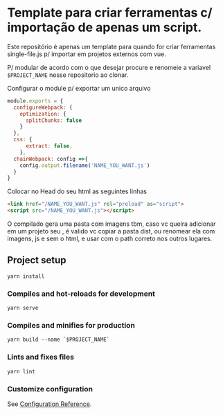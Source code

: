 # Template para criar ferramentas c/ importação de apenas um script.

Este repositório é apenas um template para quando for criar ferramentas single-file.js p/ importar em projetos externos com vue.

P/ modular de acordo com o que desejar procure e renomeie a variavel `$PROJECT_NAME` nesse repositorio ao clonar.

Configurar o module p/ exportar um unico arquivo

``` js
module.exports = {
  configureWebpack: {
    optimization: {
      splitChunks: false
    }
  },
  css: {
      extract: false,
    },
  chainWebpack: config =>{
    config.output.filename('NAME_YOU_WANT.js')
  }
}
```

Colocar no Head do seu html as seguintes linhas

```html
<link href="/NAME_YOU_WANT.js" rel="preload" as="script">
<script src="/NAME_YOU_WANT.js"></script>
```

O compilado gera uma pasta com imagens tbm, caso vc queira adicionar em um projeto seu , é valido vc copiar a pasta dist, ou renomear ela com imagens, js e sem o html, e usar com o path correto nos outros lugares.

## 
## Project setup
```
yarn install
```
### Compiles and hot-reloads for development
```
yarn serve
```
### Compiles and minifies for production
```
yarn build --name `$PROJECT_NAME`
```
### Lints and fixes files
```
yarn lint
```

### Customize configuration
See [Configuration Reference](https://cli.vuejs.org/config/).
